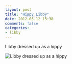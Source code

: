 ```yaml
---
layout: post
title: "Hippy Libby"
date: 2012-05-12 15:38
comments: false
categories: 
- libby
---
```

Libby dressed up as a hippy



![Libby dressed up as a hippy](http://media.eick.us/media/photographs/2012/2012-05-12/libby-hippy.JPG)

